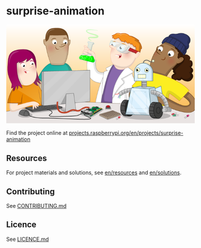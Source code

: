 # surprise-animation

![surprise-story](banner.png)

Find the project online at [projects.raspberrypi.org/en/projects/surprise-animation](https://projects.raspberrypi.org/en/projects/surprise-animation)

## Resources
For project materials and solutions, see [en/resources](https://github.com/raspberrypilearning/surprise-animation/tree/master/en/resources) and [en/solutions](https://github.com/raspberrypilearning/surprise-animation/tree/master/en/solutions).

## Contributing
See [CONTRIBUTING.md](CONTRIBUTING.md)

## Licence
 See [LICENCE.md](LICENCE.md)
